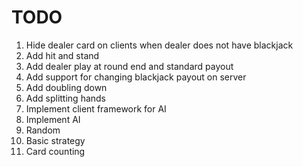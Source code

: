# TODO
 1. Hide dealer card on clients when dealer does not have blackjack
 2. Add hit and stand
 3. Add dealer play at round end and standard payout
 4. Add support for changing blackjack payout on server
 5. Add doubling down
 6. Add splitting hands
 7. Implement client framework for AI
 8. Implement AI
   1. Random
   2. Basic strategy
   3. Card counting